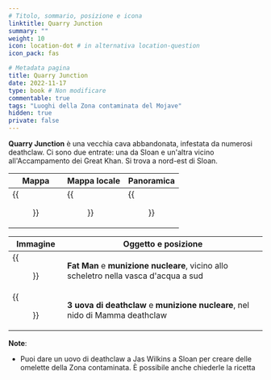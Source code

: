 ```yaml
---
# Titolo, sommario, posizione e icona
linktitle: Quarry Junction
summary: ""
weight: 10
icon: location-dot # in alternativa location-question
icon_pack: fas

# Metadata pagina
title: Quarry Junction
date: 2022-11-17
type: book # Non modificare
commentable: true
tags: "Luoghi della Zona contaminata del Mojave"
hidden: true
private: false
---
```


<div class="fnv">

**Quarry Junction** è una vecchia cava abbandonata, infestata da numerosi deathclaw. Ci sono due entrate: una da Sloan e un'altra vicino all'Accampamento dei Great Khan. Si trova a nord-est di Sloan.

| Mappa | Mappa locale | Panoramica |
| ----- | ------------ | ---------- |
| {{<figure src="fnv/Quarry_Junction_loc.webp">}}      |   {{<figure src="fnv/QuarryJunctionlocalreal.webp">}}           |  {{<figure src="fnv/QuarryJunction.webp">}}          | 

| Immagine | Oggetto e posizione |
| -------- | ------------------- |
|  {{<figure src="fnv/Fat_Man_Deathclaw_Junction.webp">}}        |   **Fat Man** e **munizione nucleare**, vicino allo scheletro nella vasca d'acqua a sud                  |
|  {{<figure src="fnv/QuarryJunction7.webp">}}        |  **3 uova di deathclaw** e **munizione nucleare**, nel nido di Mamma deathclaw                   |

**Note**:
- Puoi dare un uovo di deathclaw a Jas Wilkins a Sloan per creare delle omelette della Zona contaminata. È possibile anche chiederle la ricetta

</div>

